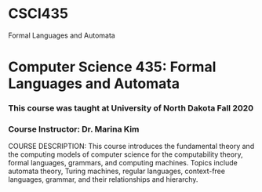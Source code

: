 # CSCI435
Formal Languages and Automata
<h1>Computer Science 435: Formal Languages and Automata</h1>
<h3>This course was taught at University of North Dakota Fall 2020</h3>
<h3>Course Instructor: Dr. Marina Kim</h3>
COURSE DESCRIPTION:
  This course introduces the fundamental theory and the computing models of computer science
  for the computability theory, formal languages, grammars, and computing machines. Topics
  include automata theory, Turing machines, regular languages, context-free languages, grammar,
  and their relationships and hierarchy.
